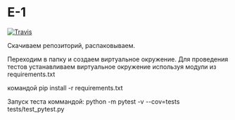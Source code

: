 # E-1
[![Travis][build-badge]][build]

[build-badge]: https://img.shields.io/travis/Artromterra/E-1/master.png?style=flat-square

[build]: https://travis-ci.org/Artromterra/E-1

Скачиваем репозиторий, распаковываем.

Переходим в папку и создаем виртуальное окружение.
Для проведения тестов устанавливаем виртуальное окружение используя модули из requirements.txt

командой pip install -r requirements.txt

Запуск теста коммандой: python -m pytest -v --cov=tests  tests/test_pytest.py
